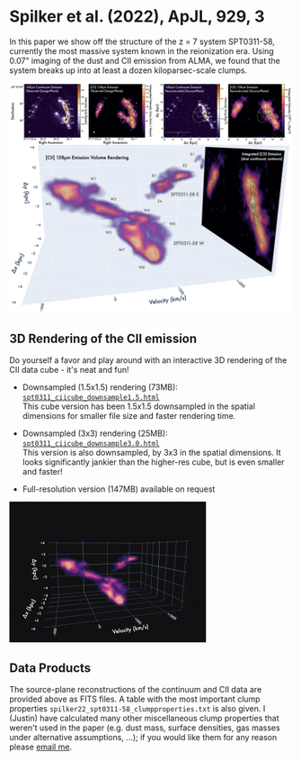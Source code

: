Spilker et al. (2022), ApJL, 929, 3
=======================================

In this paper we show off the structure of the z = 7 system SPT0311-58, currently the most massive system known in the reionization era. Using 0.07" imaging of the dust and CII emission from ALMA, we found that the system breaks up into at least a dozen kiloparsec-scale clumps.

![Data and source structure](spt0311_overview.png)


3D Rendering of the CII emission
--------------------------------

Do yourself a favor and play around with an interactive 3D rendering of the CII data cube - it's neat and fun!

- Downsampled (1.5x1.5) rendering (73MB): [``spt0311_ciicube_downsample1.5.html``](https://htmlpreview.github.io/?https://github.com/spt-smg/publicdata/blob/master/spilker2022_SPT0311-58_z7_clumps/spt0311_ciicube_downsample1.5.html)\
  This cube version has been 1.5x1.5 downsampled in the spatial dimensions for smaller file size and faster rendering time.

- Downsampled (3x3) rendering (25MB): [``spt0311_ciicube_downsample3.0.html``](https://htmlpreview.github.io/?https://github.com/spt-smg/publicdata/blob/master/spilker2022_SPT0311-58_z7_clumps/spt0311_ciicube_downsample3.0.html)\
  This version is also downsampled, by 3x3 in the spatial dimensions. It looks significantly jankier than the higher-res cube, but is even smaller and faster!
  
- Full-resolution version (147MB) available on request
  
  
![Nifty cube rotation](cube_rotate.gif)



Data Products
-------------

The source-plane reconstructions of the continuum and CII data are provided above as FITS files. A table with the most important clump properties ``spilker22_spt0311-58_clumpproperties.txt`` is also given. I (Justin) have calculated many other miscellaneous clump properties that weren't used in the paper (e.g. dust mass, surface densities, gas masses under alternative assumptions, ...); if you would like them for any reason please [email me](mailto:jspilker@tamu.edu).
